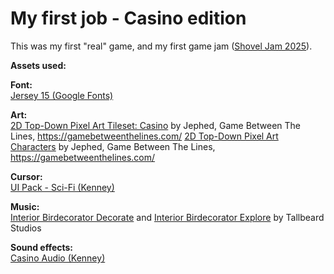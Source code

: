 # My first job - Casino edition

This was my first "real" game, and my first game jam ([Shovel Jam 2025](https://itch.io/jam/shovel-jam-2025)).

**Assets used:**

**Font:**  
[Jersey 15 (Google Fonts)](https://fonts.google.com/specimen/Jersey+15)

**Art:**  
[2D Top-Down Pixel Art Tileset: Casino](https://gamebetweenthelines.itch.io/2d-top-down-pixel-art-tileset-casino) by Jephed, Game Between The Lines, https://gamebetweenthelines.com/
[2D Top-Down Pixel Art Characters](https://gamebetweenthelines.itch.io/top-down-pixel-art-characters) by Jephed, Game Between The Lines, https://gamebetweenthelines.com/

**Cursor:**  
[UI Pack - Sci-Fi (Kenney)](https://www.kenney.nl/assets/ui-pack-sci-fi)

**Music:**  
[Interior Birdecorator Decorate](https://tallbeard.itch.io/music-loop-bundle) and [Interior Birdecorator Explore](https://tallbeard.itch.io/music-loop-bundle) by Tallbeard Studios

**Sound effects:**  
[Casino Audio (Kenney)](https://www.kenney.nl/assets/casino-audio)
